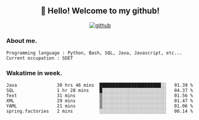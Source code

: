 <h2 align="center">👋 Hello! Welcome to my github! </h2>
<p align="center">
  <a href="https://github.com/usergwen"><img src="https://img.shields.io/badge/GitHub-24292e" alt="github"></a>
</p>

### About me.

```Plain Text
Programming language : Python, Bash, SQL, Java, Javascript, etc...
Current occupation : SDET
```
### Wakatime in week.

<!--START_SECTION:waka-->

```text
Java               30 hrs 46 mins  ███████████████████████░░   91.39 %
SQL                1 hr 28 mins    █░░░░░░░░░░░░░░░░░░░░░░░░   04.37 %
Text               31 mins         ▒░░░░░░░░░░░░░░░░░░░░░░░░   01.56 %
XML                29 mins         ▒░░░░░░░░░░░░░░░░░░░░░░░░   01.47 %
YAML               21 mins         ▒░░░░░░░░░░░░░░░░░░░░░░░░   01.06 %
spring.factories   2 mins          ░░░░░░░░░░░░░░░░░░░░░░░░░   00.14 %
```

<!--END_SECTION:waka-->
